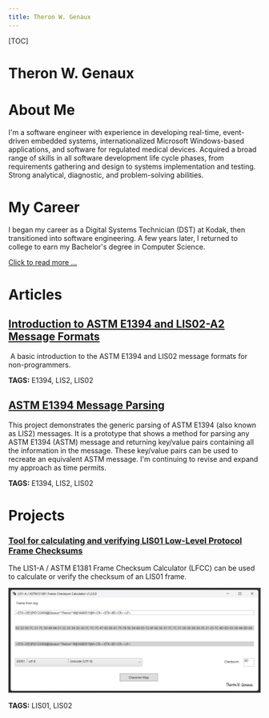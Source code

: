 ```yaml
---
title: Theron W. Genaux
---
```


[TOC]

# Theron W. Genaux

# About Me

I'm a software engineer with experience in developing real-time, event-driven embedded systems, internationalized Microsoft Windows-based applications, and software for regulated medical devices. Acquired a broad range of skills in all software development life cycle phases, from requirements gathering and design to systems implementation and testing. Strong analytical, diagnostic, and problem-solving abilities.

# My Career

I began my career as a Digital Systems Technician (DST) at Kodak, then transitioned into software engineering. A few years later, I returned to college to earn my Bachelor's degree in Computer Science.

[Click to read more ...](./MyCareer.html) 

# Articles

## [Introduction to ASTM E1394 and LIS02-A2 Message Formats](https://twgenaux.github.io/MessageFormats/MessageFormats)

​	A basic introduction to the ASTM E1394 and LIS02 message formats for non-programmers.

**TAGS:** E1394, LIS2, LIS02

## [ASTM E1394 Message Parsing](https://twgenaux.github.io/ASTME1394MessagParsing/ASTME1394MessagParsing)  

This project demonstrates the generic parsing of ASTM E1394 (also known as LIS2) messages. It is a prototype that shows a method for parsing any ASTM E1394 (ASTM) message and returning key/value pairs containing all the information in the message. These key/value pairs can be used to recreate an equivalent ASTM message. I'm continuing to revise and expand my approach as time permits.

**TAGS:** E1394, LIS2, LIS02

# Projects

### [Tool for calculating and verifying LIS01 Low-Level Protocol Frame Checksums](https://github.com/twgenaux/LIS01-Checksum-Calculatpr-Verifier) 

The LIS1-A / ASTM E1381 Frame Checksum Calculator (LFCC) can be used to calculate or verify the checksum of an LIS01 frame.

![image-20250314201901833.png](https://github.com/twgenaux/LIS01-Checksum-Calculatpr-Verifier/blob/main/README.assets/image-20250314201901833.png?raw=true) 

**TAGS:** LIS01, LIS02

